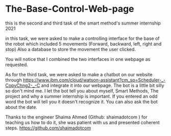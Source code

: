 # The-Base-Control-Web-page
this is the second and third task of the smart method's summer internship 2021

in this task, we were asked to make a controlling interface for the base of the robot which included 5 movements (Forward, backward, left, right and stop)
Also a database to store the movement the user clicked.

You will notice that I combined the two interfaces in one webpage as requested.

As for the third task, we were asked to make a chatbot on our website through https://www.ibm.com/cloud/watson-assistant?cm_sp=Scheduler-_-CopyChng2-_-C
and integrate it into our webpage. The bot is a little bit silly so don't mind me. I let the bot tell you about myself, Smart Methods, The project and why a summer internship is important. If you entered an odd word the bot will tell you it doesn't recognize it. You can also ask the bot about the date.

Thanks to the engineer Shaima Ahmed (Github: shaimadotcom ) for teaching us how to do it, she was patient with us and presented coherent steps.
https://github.com/shaimadotcom

